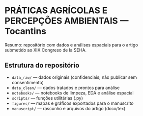 # PRÁTICAS AGRÍCOLAS E PERCEPÇÕES AMBIENTAIS — Tocantins


Resumo: repositório com dados e análises espaciais para o artigo submetido ao XIX Congreso de la SEHA.


## Estrutura do repositório
- `data_raw/` — dados originais (confidenciais; não publicar sem consentimento)
- `data_clean/` — dados tratados e prontos para análise
- `notebooks/` — notebooks de limpeza, EDA e análise espacial
- `scripts/` — funções utilitárias (.py)
- `figures/` — mapas e gráficos exportados para o manuscrito
- `manuscript/` — rascunho e arquivos do artigo (docx/tex)

